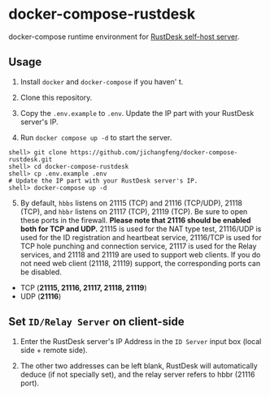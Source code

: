 # docker-compose-rustdesk
docker-compose runtime environment for [RustDesk self-host server](https://rustdesk.com/docs/en/self-host/install/#docker-example).

## Usage

1. Install `docker` and `docker-compose` if you haven' t.

2. Clone this repository.

3. Copy the `.env.example` to `.env`. Update the IP part with your RustDesk server's IP.

4. Run `docker compose up -d` to start the server.
```
shell> git clone https://github.com/jichangfeng/docker-compose-rustdesk.git
shell> cd docker-compose-rustdesk
shell> cp .env.example .env
# Update the IP part with your RustDesk server's IP.
shell> docker-compose up -d
```

5. By default, `hbbs` listens on 21115 (TCP) and 21116 (TCP/UDP), 21118 (TCP), and `hbbr` listens on 21117 (TCP), 21119 (TCP). Be sure to open these ports in the firewall. **Please note that 21116 should be enabled both for TCP and UDP.** 21115 is used for the NAT type test, 21116/UDP is used for the ID registration and heartbeat service, 21116/TCP is used for TCP hole punching and connection service, 21117 is used for the Relay services, and 21118 and 21119 are used to support web clients. If you do not need web client (21118, 21119) support, the corresponding ports can be disabled.
 - TCP (**21115, 21116, 21117, 21118, 21119**)
 - UDP (**21116**)

## Set `ID/Relay Server` on client-side

1. Enter the RustDesk server's IP Address in the `ID Server` input box (local side + remote side).

2. The other two addresses can be left blank, RustDesk will automatically deduce (if not specially set), and the relay server refers to hbbr (21116 port).
